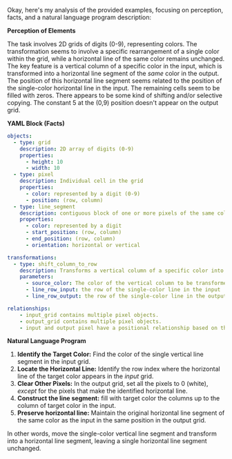 Okay, here's my analysis of the provided examples, focusing on perception, facts, and a natural language program description:

**Perception of Elements**

The task involves 2D grids of digits (0-9), representing colors. The transformation seems to involve a specific rearrangement of a single color within the grid, while a horizontal line of the same color remains unchanged. The key feature is a vertical column of a specific color in the input, which is transformed into a horizontal line segment of the *same* color in the output. The position of this horizontal line segment seems related to the position of the single-color horizontal line in the input. The remaining cells seem to be filled with zeros. There appears to be some kind of shifting and/or selective copying. The constant 5 at the (0,9) position doesn't appear on the output grid.

**YAML Block (Facts)**


```yaml
objects:
  - type: grid
    description: 2D array of digits (0-9)
    properties:
      - height: 10
      - width: 10
  - type: pixel
    description: Individual cell in the grid
    properties:
      - color: represented by a digit (0-9)
      - position: (row, column)
  - type: line_segment
    description: contiguous block of one or more pixels of the same color
    properties:
      - color: represented by a digit
      - start_position: (row, column)
      - end_position: (row, column)
      - orientation: horizontal or vertical

transformations:
  - type: shift_column_to_row
    description: Transforms a vertical column of a specific color into a horizontal line of the same color.
    parameters:
      - source_color: The color of the vertical column to be transformed.
      - line_row_input: the row of the single-color line in the input
      - line_row_output: the row of the single-color line in the output

relationships:
    - input_grid contains multiple pixel objects.
    - output_grid contains multiple pixel objects.
    - input and output pixel have a positional relationship based on the transformation rule.
```


**Natural Language Program**

1.  **Identify the Target Color:** Find the color of the single vertical line segment in the input grid.
2.  **Locate the Horizontal Line:** Identify the row index where the horizontal line of the target color appears in the *input* grid.
3.  **Clear Other Pixels:** In the output grid, set all the pixels to 0 (white), *except* for the pixels that make the identified horizontal line.
4. **Construct the line segment:** fill with target color the columns up to the column of target color in the input.
5.  **Preserve horizontal line:** Maintain the original horizontal line segment of the same color as the input in the same position in the output grid.

In other words, move the single-color vertical line segment and transform into a horizontal line segment, leaving a single horizontal line segment unchanged.

